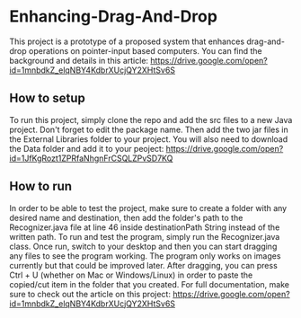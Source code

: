 # Enhancing-Drag-And-Drop

This project is a prototype of a proposed system that enhances drag-and-drop operations on pointer-input based computers. 
You can find the background and details in this article: https://drive.google.com/open?id=1mnbdkZ_elqNBY4KdbrXUcjQY2XHtSv6S 

## How to setup

To run this project, simply clone the repo and add the src files to a new Java project. Don't forget to edit the package name. Then add the two jar files in the External Libraries folder to your project. You will also need to download the Data folder and add it to your peoject: https://drive.google.com/open?id=1JfKgRozt1ZPRfaNhgnFrCSQLZPvSD7KQ

## How to run

In order to be able to test the project, make sure to create a folder with any desired name and destination, then add the folder's path to the Recognizer.java file at line 46 inside destinationPath String instead of the written path.
To run and test the program, simply run the Recognizer.java class. Once run, switch to your desktop and then you can start dragging any files to see the program working. The program only works on images currently but that could be improved later. After dragging, you can press Ctrl + U (whether on Mac or Windows/Linux) in order to paste the copied/cut item in the folder that you created. For full documentation, make sure to check out the article on this project: https://drive.google.com/open?id=1mnbdkZ_elqNBY4KdbrXUcjQY2XHtSv6S
